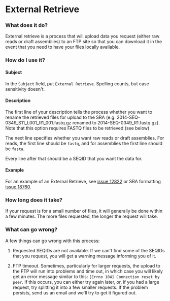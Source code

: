 # External Retrieve

### What does it do?

External retrieve is a process that will upload data you request (either raw reads or draft assemblies) to an FTP site
so that you can download it in the event that you need to have your files locally available.

### How do I use it?

#### Subject

In the `Subject` field, put `External Retrieve`. Spelling counts, but case sensitivity doesn't.

#### Description

The first line of your description tells the process whether you want to rename the retrieved files for upload to
the SRA (e.g. 2014-SEQ-0349_S11_L001_R1_001.fastq.gz renamed to 2014-SEQ-0349_R1.fastq.gz). Note that this option requires 
FASTQ files to be retrieved (see below)


The next line specifies whether you want raw reads or draft assemblies. For reads,
the first line should be `fastq`, and for assemblies the first line should be `fasta`. 

Every line after that should be a SEQID that you want the data for.

#### Example

For an example of an External Retrieve, see [issue 12822](https://redmine.biodiversity.agr.gc.ca/issues/12822) or
SRA formatting [issue 18760](https://redmine.biodiversity.agr.gc.ca/issues/18760).

### How long does it take?

If your request is for a small number of files, it will generally be done within a few minutes. The more files requested,
the longer the request will take.

### What can go wrong?

A few things can go wrong with this process:

1) Requested SEQIDs are not available. If we can't find some of the SEQIDs that you request, you will get a warning
message informing you of it.

2) FTP timeout. Sometimes, particularly for larger requests, the upload to the FTP will run into problems and time out,
in which case you will likely get an error message similar to this: `[Errno 104] Connection reset by peer`. If this occurs,
you can either try again later, or, if you had a large request, try splitting it into a few smaller requests. If the
problem persists, send us an email and we'll try to get it figured out.